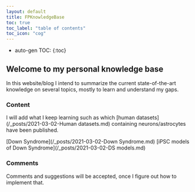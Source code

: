 ```yaml
---
layout: default
title: FPKnowledgeBase
toc: true
toc_label: "table of contents"
toc_icon: "cog"
---
```


* auto-gen TOC:
{:toc}

## Welcome to my personal knowledge base

In this website/blog I intend to summarize the current state-of-the-art knowledge on several topics, mostly to learn and understand my gaps.

### Content

I will add what I keep learning such as which [human datasets](/_posts/2021-03-02-Human datasets.md) containing neurons/astrocytes have been published.

[Down Syndrome](/_posts/2021-03-02-Down Syndrome.md)
[iPSC models of Down Syndrome](/_posts/2021-03-02-DS models.md)

### Comments

Comments and suggestions will be accepted, once I figure out how to implement that.
